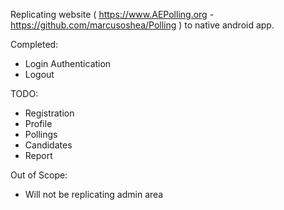 Replicating website ( https://www.AEPolling.org - https://github.com/marcusoshea/Polling ) to native android app. 

Completed:
* Login Authentication
* Logout
  
TODO:
* Registration
* Profile
* Pollings
* Candidates
* Report

Out of Scope:
* Will not be replicating admin area
